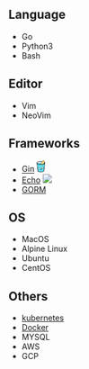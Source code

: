 ## Language

* Go
* Python3
* Bash

## Editor

* Vim
* NeoVim

## Frameworks

* [Gin](https://github.com/gin-gonic/gin) <img src="https://raw.githubusercontent.com/gin-gonic/logo/master/color.png" width=15/>
* [Echo](echo.labstack.com/) <img src="https://cdn.labstack.com/images/echo-logo.svg" width=50/>
* [GORM](https://github.com/go-gorm/gorm)

## OS
* MacOS
* Alpine Linux
* Ubuntu
* CentOS


## Others

* [kubernetes](https://github.com/kubernetes/kubernetes)
* [Docker](https://www.docker.com/)
* MYSQL
* AWS
* GCP
